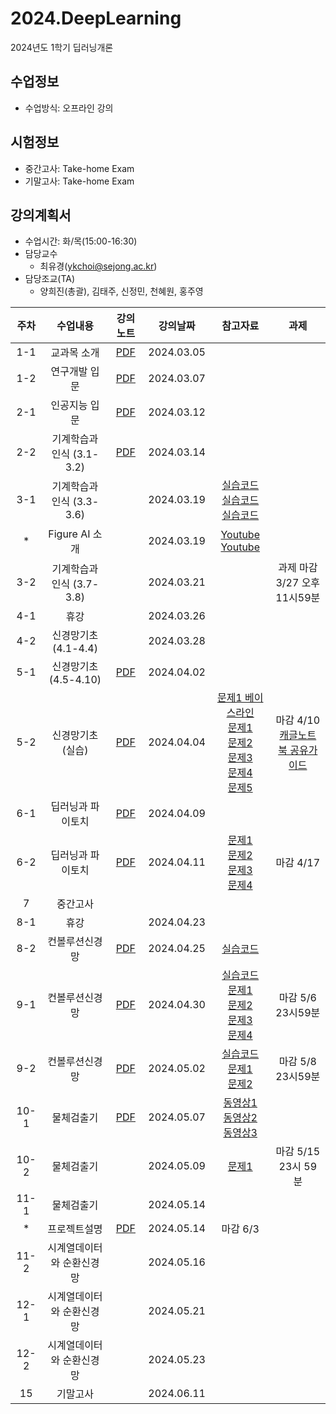 # 2024.DeepLearning
2024년도 1학기 딥러닝개론

## 수업정보
- 수업방식: 오프라인 강의

## 시험정보
- 중간고사: Take-home Exam 
- 기말고사: Take-home Exam

## 강의계획서
- 수업시간: 화/목(15:00-16:30) 
- 담당교수
  - 최유경(ykchoi@sejong.ac.kr)
- 담당조교(TA)
  - 양희진(총괄), 김태주, 신정민, 천혜원, 홍주영

| 주차 | 수업내용 | 강의노트 | 강의날짜 | 참고자료 | 과제 |
|:---:|:---:|:---:|:---:|:---:|:---:|
| 1-1 | 교과목 소개 | [PDF](https://github.com/sejongresearch/2024.DeepLearning/blob/main/LectureNotes/%5B%E1%84%83%E1%85%B5%E1%86%B8%E1%84%85%E1%85%A5%E1%84%82%E1%85%B5%E1%86%BC%E1%84%80%E1%85%A2%E1%84%85%E1%85%A9%E1%86%AB%5D%5Bch1%5D%20%E1%84%80%E1%85%AA%E1%84%86%E1%85%A9%E1%86%A8%E1%84%89%E1%85%A9%E1%84%80%E1%85%A2%20(2024).pdf) | 2024.03.05 |  | | 
| 1-2 | 연구개발 입문 | [PDF](https://github.com/sejongresearch/2024.DeepLearning/blob/main/LectureNotes/%5B%E1%84%83%E1%85%B5%E1%86%B8%E1%84%85%E1%85%A5%E1%84%82%E1%85%B5%E1%86%BC%E1%84%80%E1%85%A2%E1%84%85%E1%85%A9%E1%86%AB%5D%5Bch2%5D%20%E1%84%8B%E1%85%A7%E1%86%AB%E1%84%80%E1%85%AE%E1%84%80%E1%85%A2%E1%84%87%E1%85%A1%E1%86%AF%20%E1%84%8B%E1%85%B5%E1%86%B8%E1%84%86%E1%85%AE%E1%86%AB%20(2024).pdf) | 2024.03.07 |  | | 
| 2-1 | 인공지능 입문 | [PDF](https://github.com/sejongresearch/2024.DeepLearning/blob/main/LectureNotes/%5B%E1%84%83%E1%85%B5%E1%86%B8%E1%84%85%E1%85%A5%E1%84%82%E1%85%B5%E1%86%BC%E1%84%80%E1%85%A2%E1%84%85%E1%85%A9%E1%86%AB%5D%5Bch3%5D%20%E1%84%8B%E1%85%B5%E1%86%AB%E1%84%80%E1%85%A9%E1%86%BC%E1%84%8C%E1%85%B5%E1%84%82%E1%85%B3%E1%86%BC%20%E1%84%8B%E1%85%B5%E1%86%B8%E1%84%86%E1%85%AE%E1%86%AB%20(2024).pdf) | 2024.03.12 |  | | 
| 2-2 | 기계학습과 인식 (3.1-3.2) | [PDF](https://github.com/sejongresearch/2024.DeepLearning/blob/main/LectureNotes/%5B%E1%84%83%E1%85%B5%E1%86%B8%E1%84%85%E1%85%A5%E1%84%82%E1%85%B5%E1%86%BC%E1%84%80%E1%85%A2%E1%84%85%E1%85%A9%E1%86%AB%5D%5Bch4%5D%20%E1%84%80%E1%85%B5%E1%84%80%E1%85%A8%E1%84%92%E1%85%A1%E1%86%A8%E1%84%89%E1%85%B3%E1%86%B8%E1%84%80%E1%85%AA%20%E1%84%8B%E1%85%B5%E1%86%AB%E1%84%89%E1%85%B5%E1%86%A8%20(2024)-0314.pdf) | 2024.03.14 |  | | 
| 3-1 | 기계학습과 인식 (3.3-3.6) |  | 2024.03.19 | [실습코드](https://www.kaggle.com/code/yukyungchoi/2023-ai-w2-p1) <br> [실습코드](https://www.kaggle.com/code/yukyungchoi/2023-ai-w2-p2)<br> [실습코드](https://www.kaggle.com/code/yukyungchoi/2023-ai-w2-p3)| | 
| * | Figure AI 소개 |  | 2024.03.19 | [Youtube](https://www.youtube.com/watch?v=xLQzjm4gOTk) <br> [Youtube](https://www.youtube.com/watch?v=Sq1QZB5baNw) | | 
| 3-2 | 기계학습과 인식 (3.7-3.8) |  | 2024.03.21 | | 과제 마감 <br> 3/27 오후11시59분 | 
| 4-1 | 휴강 |  | 2024.03.26 | |  | 
| 4-2 | 신경망기초 (4.1-4.4) |  | 2024.03.28 | |  | 
| 5-1 | 신경망기초 (4.5-4.10) | [PDF](https://github.com/sejongresearch/2024.DeepLearning/blob/main/LectureNotes/%5B%E1%84%83%E1%85%B5%E1%86%B8%E1%84%85%E1%85%A5%E1%84%82%E1%85%B5%E1%86%BC%E1%84%80%E1%85%A2%E1%84%85%E1%85%A9%E1%86%AB%5D%5Bch5%5D%20%E1%84%89%E1%85%B5%E1%86%AB%E1%84%80%E1%85%A7%E1%86%BC%E1%84%86%E1%85%A1%E1%86%BC%E1%84%80%E1%85%B5%E1%84%8E%E1%85%A9%20(2024)-0402.pdf) | 2024.04.02 |  |  | 
| 5-2 | 신경망기초 (실습) | [PDF](https://github.com/sejongresearch/2024.DeepLearning/blob/main/LectureNotes/%5B%E1%84%83%E1%85%B5%E1%86%B8%E1%84%85%E1%85%A5%E1%84%82%E1%85%B5%E1%86%BC%E1%84%80%E1%85%A2%E1%84%85%E1%85%A9%E1%86%AB%5D%5Bch5%5D%20%E1%84%89%E1%85%B5%E1%86%AB%E1%84%80%E1%85%A7%E1%86%BC%E1%84%86%E1%85%A1%E1%86%BC%E1%84%80%E1%85%B5%E1%84%8E%E1%85%A9%20(2024)-0404.pdf) | 2024.04.04 | [문제1 베이스라인](https://www.kaggle.com/code/codingchi1d/baseline-hjyang) <br> [문제1](https://www.kaggle.com/t/6af5370dd8604cb28145cdb37eedf402) <br> [문제2](https://www.kaggle.com/t/f02123f24a0b410ba9389e36869dc8b8) <br> [문제3](https://www.kaggle.com/t/ce6d0ed97240448fac0a0b5660d6e275) <br> [문제4](https://www.kaggle.com/t/ba7aec4976cf4a3e9a05cddd9df147c7) <br> [문제5](https://www.kaggle.com/t/2c29236eff6448b2b99a1ce9a4cc1194) | 마감 4/10 <br> [캐글노트북 공유가이드](https://github.com/sejongresearch/2024.DeepLearning/blob/main/LectureNotes/%5B%EB%94%A5%EB%9F%AC%EB%8B%9D%EA%B0%9C%EB%A1%A0%5D%5B%EA%B0%80%EC%9D%B4%EB%93%9C%5D%20%EC%BA%90%EA%B8%80%20%EB%85%B8%ED%8A%B8%EB%B6%81%20%EA%B3%B5%EC%9C%A0%20%EB%B0%A9%EB%B2%95.pdf)  | 
| 6-1 | 딥러닝과 파이토치 | [PDF](https://github.com/sejongresearch/2024.DeepLearning/blob/main/LectureNotes/%5B%E1%84%83%E1%85%B5%E1%86%B8%E1%84%85%E1%85%A5%E1%84%82%E1%85%B5%E1%86%BC%E1%84%80%E1%85%A2%E1%84%85%E1%85%A9%E1%86%AB%5D%5Bch6%5D%20%E1%84%83%E1%85%B5%E1%86%B8%E1%84%85%E1%85%A5%E1%84%82%E1%85%B5%E1%86%BC%E1%84%80%E1%85%AA%20%E1%84%91%E1%85%A1%E1%84%8B%E1%85%B5%E1%84%90%E1%85%A9%E1%84%8E%E1%85%B5%20(2024)-0409.pdf) | 2024.04.09 | |  | 
| 6-2 | 딥러닝과 파이토치 | [PDF](https://github.com/sejongresearch/2024.DeepLearning/blob/main/LectureNotes/%5B%E1%84%83%E1%85%B5%E1%86%B8%E1%84%85%E1%85%A5%E1%84%82%E1%85%B5%E1%86%BC%E1%84%80%E1%85%A2%E1%84%85%E1%85%A9%E1%86%AB%5D%5Bch6%5D%20%E1%84%83%E1%85%B5%E1%86%B8%E1%84%85%E1%85%A5%E1%84%82%E1%85%B5%E1%86%BC%E1%84%80%E1%85%AA%20%E1%84%91%E1%85%A1%E1%84%8B%E1%85%B5%E1%84%90%E1%85%A9%E1%84%8E%E1%85%B5%20(2024)-0411.pdf) | 2024.04.11 | [문제1](https://www.kaggle.com/t/f050154f64bc48cca45e08f062e1f163) <br> [문제2](https://www.kaggle.com/t/89b1101039c34d26b67569e50e373c9a) <br> [문제3](https://www.kaggle.com/t/1c51a55d1b58462aa0aac6e965b656ec) <br> [문제4](https://www.kaggle.com/t/9acd199aaf444f54b7a044462ed3f9a2) | 마감 4/17 | 
| 7 | 중간고사 |  |  | |  | 
| 8-1 | 휴강 |  | 2024.04.23 | |  | 
| 8-2 | 컨볼루션신경망 | [PDF](https://github.com/sejongresearch/2024.DeepLearning/blob/main/LectureNotes/%5B%E1%84%83%E1%85%B5%E1%86%B8%E1%84%85%E1%85%A5%E1%84%82%E1%85%B5%E1%86%BC%E1%84%80%E1%85%A2%E1%84%85%E1%85%A9%E1%86%AB%5D%5Bch7%5D%20%E1%84%8F%E1%85%A5%E1%86%AB%E1%84%87%E1%85%A9%E1%86%AF%E1%84%85%E1%85%AE%E1%84%89%E1%85%A7%E1%86%AB%20%E1%84%89%E1%85%B5%E1%86%AB%E1%84%80%E1%85%A7%E1%86%BC%E1%84%86%E1%85%A1%E1%86%BC%E1%84%80%E1%85%AA%20%E1%84%8F%E1%85%A5%E1%86%B7%E1%84%91%E1%85%B2%E1%84%90%E1%85%A5%E1%84%87%E1%85%B5%E1%84%8C%E1%85%A5%E1%86%AB%20(2024)-0424.pdf) | 2024.04.25 | [실습코드](https://www.kaggle.com/code/skyil7/chapter-06-pytorch) |  | 
| 9-1 | 컨볼루션신경망 | [PDF](https://github.com/sejongresearch/2024.DeepLearning/blob/main/LectureNotes/%5B%E1%84%83%E1%85%B5%E1%86%B8%E1%84%85%E1%85%A5%E1%84%82%E1%85%B5%E1%86%BC%E1%84%80%E1%85%A2%E1%84%85%E1%85%A9%E1%86%AB%5D%5Bch7%5D%20%E1%84%8F%E1%85%A5%E1%86%AB%E1%84%87%E1%85%A9%E1%86%AF%E1%84%85%E1%85%AE%E1%84%89%E1%85%A7%E1%86%AB%20%E1%84%89%E1%85%B5%E1%86%AB%E1%84%80%E1%85%A7%E1%86%BC%E1%84%86%E1%85%A1%E1%86%BC%E1%84%80%E1%85%AA%20%E1%84%8F%E1%85%A5%E1%86%B7%E1%84%91%E1%85%B2%E1%84%90%E1%85%A5%E1%84%87%E1%85%B5%E1%84%8C%E1%85%A5%E1%86%AB%20(2024)-0430.pdf) | 2024.04.30 | [실습코드](https://www.kaggle.com/code/skyil7/chapter-06-pytorch) <br> [문제1](https://www.kaggle.com/t/2144759791f64e869a7a56b4d6624846) <br> [문제2](https://www.kaggle.com/t/68e63d4120624fe59f5a78abcfa0e5bd) <br> [문제3](https://www.kaggle.com/t/3ce26bb2a9844a8194ac2b86bdba6376) <br> [문제4](https://www.kaggle.com/t/ae9db11d35684a0a9ecc4e3135ccd30d) | 마감 5/6 23시59분 |
| 9-2 | 컨볼루션신경망 | [PDF](https://github.com/sejongresearch/2024.DeepLearning/blob/main/LectureNotes/%5B%E1%84%83%E1%85%B5%E1%86%B8%E1%84%85%E1%85%A5%E1%84%82%E1%85%B5%E1%86%BC%E1%84%80%E1%85%A2%E1%84%85%E1%85%A9%E1%86%AB%5D%5Bch7%5D%20%E1%84%8F%E1%85%A5%E1%86%AB%E1%84%87%E1%85%A9%E1%86%AF%E1%84%85%E1%85%AE%E1%84%89%E1%85%A7%E1%86%AB%20%E1%84%89%E1%85%B5%E1%86%AB%E1%84%80%E1%85%A7%E1%86%BC%E1%84%86%E1%85%A1%E1%86%BC%E1%84%80%E1%85%AA%20%E1%84%8F%E1%85%A5%E1%86%B7%E1%84%91%E1%85%B2%E1%84%90%E1%85%A5%E1%84%87%E1%85%B5%E1%84%8C%E1%85%A5%E1%86%AB%20(2024)-0430.pdf) | 2024.05.02 | [실습코드](https://www.kaggle.com/code/skyil7/chapter-06-pytorch) <br> [문제1](https://www.kaggle.com/t/43d9d825e1994f028845bdb0d48f69fb) <br> [문제2](https://www.kaggle.com/t/69d67897520f4ece9e160376b7b527cf) | 마감 5/8 23시59분 |
| 10-1 | 물체검출기 | [PDF](https://github.com/sejongresearch/2024.DeepLearning/blob/main/LectureNotes/%5B%E1%84%83%E1%85%B5%E1%86%B8%E1%84%85%E1%85%A5%E1%84%82%E1%85%B5%E1%86%BC%E1%84%80%E1%85%A2%E1%84%85%E1%85%A9%E1%86%AB%5D%5Bch8%5D%20%E1%84%89%E1%85%A1%E1%84%86%E1%85%AE%E1%86%AF%E1%84%90%E1%85%A1%E1%86%B7%E1%84%8C%E1%85%B5%20(2024).pdf) | 2024.05.07 | [동영상1](https://youtu.be/bHBAZZATSto) <br> [동영상2](https://youtu.be/GudDtw0NxBA) <br> [동영상3](https://youtu.be/IN8rC7BQE7s)  |  |
| 10-2 | 물체검출기 | | 2024.05.09 | [문제1](https://www.kaggle.com/t/388a11949b724064a5ba6ef48d2c02f5) | 마감 5/15 23시 59분| 
| 11-1 | 물체검출기 | | 2024.05.14 |  |  | 
| * | 프로젝트설명 | [PDF](https://github.com/sejongresearch/2024.DeepLearning/blob/main/LectureNotes/%5B%E1%84%83%E1%85%B5%E1%86%B8%E1%84%85%E1%85%A5%E1%84%82%E1%85%B5%E1%86%BC%E1%84%80%E1%85%A2%E1%84%85%E1%85%A9%E1%86%AB%5D%5Bch10%5D%20%E1%84%91%E1%85%B3%E1%84%85%E1%85%A9%E1%84%8C%E1%85%A6%E1%86%A8%E1%84%90%E1%85%B3.pdf) | 2024.05.14 | 마감 6/3 |  | 
| 11-2 | 시계열데이터와 순환신경망 | | 2024.05.16 |  |  | 
| 12-1 | 시계열데이터와 순환신경망 | | 2024.05.21 |  |  | 
| 12-2 | 시계열데이터와 순환신경망 | | 2024.05.23 |  |  | 
| 15 | 기말고사 | | 2024.06.11 |  |  | 



